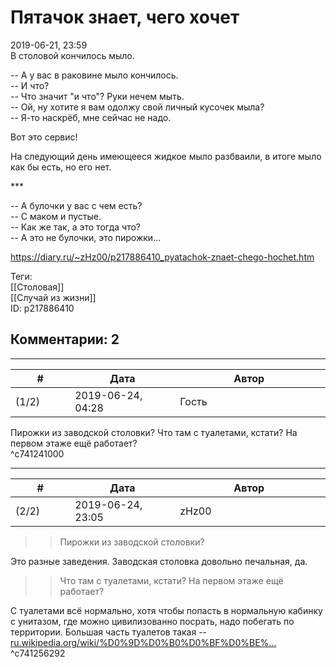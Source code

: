 Пятачок знает, чего хочет
=========================

  
2019-06-21, 23:59  
 В столовой кончилось мыло.   
   
 -- А у вас в раковине мыло кончилось.   
 -- И что?   
 -- Что значит "и что"? Руки нечем мыть.   
 -- Ой, ну хотите я вам одолжу свой личный кусочек мыла?   
 -- Я-то наскрёб, мне сейчас не надо.   
   
 Вот это сервис!   
   
 На следующий день имеющееся жидкое мыло разбваили, в итоге мыло как бы есть, но его нет.   
   
   
 \*\*\*   
   
 -- А булочки у вас с чем есть?   
 -- С маком и пустые.   
 -- Как же так, а это тогда что?   
 -- А это не булочки, это пирожки...   
   
  
<https://diary.ru/~zHz00/p217886410_pyatachok-znaet-chego-hochet.htm>  
  
Теги:  
[[Столовая]]  
[[Случай из жизни]]  
ID: p217886410  


Комментарии: 2
--------------

  


---



|         #         |              Дата              |                     Автор                     |           ID           |
| --- | --- | --- | --- |
| (1/2) | 2019-06-24, 04:28 | Гость | c741241000 |

  
 Пирожки из заводской столовки? Что там с туалетами, кстати? На первом этаже ещё работает?   
 ^c741241000

---



|         #         |              Дата              |                     Автор                     |           ID           |
| --- | --- | --- | --- |
| (2/2) | 2019-06-24, 23:05 | zHz00 | c741256292 |

  
 >>Пирожки из заводской столовки?   
   
 Это разные заведения. Заводская столовка довольно печальная, да.   
   
 >>Что там с туалетами, кстати? На первом этаже ещё работает?   
   
 С туалетами всё нормально, хотя чтобы попасть в нормальную кабинку с унитазом, где можно цивилизованно посрать, надо побегать по территории. Большая часть туалетов такая --   
  [ru.wikipedia.org/wiki/%D0%9D%D0%B0%D0%BF%D0%BE%...](https://ru.wikipedia.org/wiki/%D0%9D%D0%B0%D0%BF%D0%BE%D0%BB%D1%8C%D0%BD%D1%8B%D0%B9_%D1%83%D0%BD%D0%B8%D1%82%D0%B0%D0%B7)    
 ^c741256292